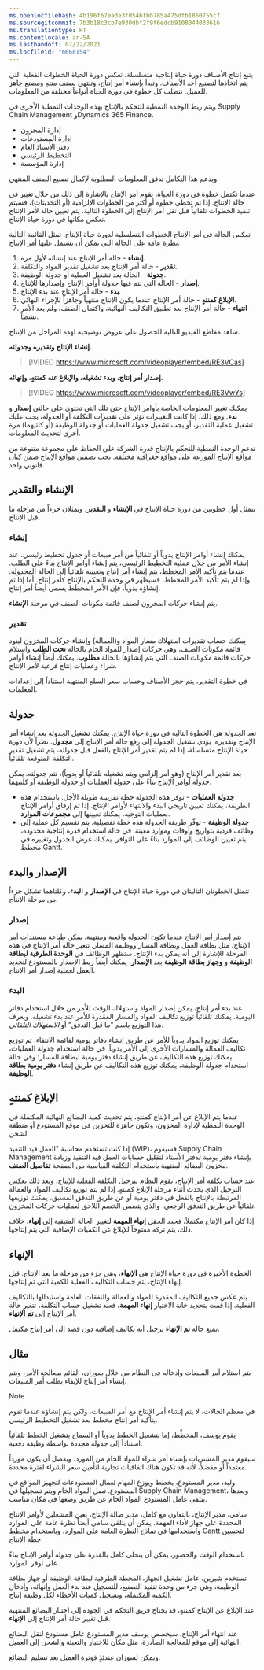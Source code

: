 ```yaml
---
ms.openlocfilehash: 4b196f67ea3e3f0546fbb785a475dfb1860755c7
ms.sourcegitcommit: 7b3b18c3cb7e930dbf2f9f6edcb9108044033616
ms.translationtype: HT
ms.contentlocale: ar-SA
ms.lasthandoff: 07/22/2021
ms.locfileid: "6668154"
---
```

يتبع إنتاج الأصناف دورة حياة إنتاجية متسلسلة. تعكس دورة الحياة الخطوات الفعلية التي يتم اتخاذها لتصنيع أحد الأصناف. وتبدأ بإنشاء أمر إنتاج، وتنتهي بصنف منتهٍ ومصنع جاهز للعميل. تتطلب كل خطوة في دورة الحياة أنواعاً مختلفة من المعلومات.

ويتم ربط الوحدة النمطية للتحكم بالإنتاج بهذه الوحدات النمطية الأخرى في Supply Chain Management وDynamics 365 Finance.

-   إدارة المخزون
-   إدارة المستودعات
-   دفتر الأستاذ العام
-   التخطيط الرئيسي
-   إدارة المؤسسة

ويدعم هذا التكامل تدفق المعلومات المطلوبة لإكمال تصنيع الصنف المنتهي.

عندما تكتمل خطوة في دورة الحياة، يقوم أمر الإنتاج بالإشارة إلى ذلك من خلال تغيير في حالة الإنتاج. إذا تم تخطي خطوة أو أكثر من الخطوات الإلزامية (أو التحديثات)، فسيتم تنفيذ الخطوات تلقائياً قبل نقل أمر الإنتاج إلى الخطوة التالية. يتم تعيين حالة لأمر الإنتاج تعكس مكانها في دورة حياة الإنتاج.

تعكس الحالة في أمر الإنتاج الخطوات التسلسلية لدورة حياة الإنتاج. تمثل القائمة التالية نظرة عامة على الحالة التي يمكن أن يشتمل عليها أمر الإنتاج.

1.  **إنشاء** - حالة أمر الإنتاج عند إنشائه لأول مرة.
2.  **تقدير** - حالة أمر الإنتاج بعد تشغيل تقدير المواد والتكلفة.
3.  **جدولة** - الحالة بعد تشغيل العملية أو جدولة الوظيفة.
4.  **إصدار** - الحالة التي تتم فيها جدولة أوامر الإنتاج وإصدارها للإنتاج.
5.  **بدء** - حالة أمر الإنتاج عند بدء الإنتاج.
6.  **الإبلاغ كمنتهٍ** - حالة أمر الإنتاج عندما يكون الإنتاج منتهياً وجاهزاً للإجراء النهائي.
7.  **انتهاء** - حالة أمر الإنتاج بعد تطبيق التكاليف النهائية، واكتمال الصنف، ولم يعد الأمر نشطاً.

شاهد مقاطع الفيديو التالية للحصول على عروض توضيحية لهذه المراحل من الإنتاج.

**إنشاء الإنتاج وتقديره وجدولته.**

 > [!VIDEO https://www.microsoft.com/videoplayer/embed/RE3VCas]


**إصدار أمر إنتاج، وبدء تشغيله، والإبلاغ عنه كمنتهٍ، وإنهائه.**

 > [!VIDEO https://www.microsoft.com/videoplayer/embed/RE3VwYs]


يمكنك تغيير المعلومات الخاصة بأوامر الإنتاج حتى تلك التي تحتوي على حالتي **إصدار** و **بدء**. ومع ذلك، إذا كانت التغييرات تؤثر على تقديرات التكلفة أو الجدولة، يجب عليك تشغيل عملية التقدير، أو يجب تشغيل جدولة العمليات أو جدولة الوظيفة (أو كلتيهما) مرة أخرى لتحديث المعلومات.

تدعم الوحدة النمطية للتحكم بالإنتاج قدرة الشركة على الحفاظ على مجموعة متنوعة من مواقع الإنتاج الموزعة على مواقع جغرافية مختلفة. يجب تضمين مواقع الإنتاج ضمن كيان قانوني واحد.



## <a name="create-and-estimate"></a>الإنشاء والتقدير 

تتمثل أول خطوتين من دورة حياة الإنتاج في **الإنشاء** و **التقدير**، وتمثلان جزءاً من مرحلة ما قبل الإنتاج.

### <a name="create"></a>‏إنشاء

يمكنك إنشاء أوامر الإنتاج يدوياً أو تلقائياً من أمر مبيعات أو جدول تخطيط رئيسي.
عند إنشاء الأمر من خلال عملية التخطيط الرئيسي، يتم إنشاء أوامر الإنتاج بناءً على الطلب. عندما يتم تأكيد الأمر المخطط، يتم إنشاء أمر إنتاج وتعيينه تلقائياً إلى الحالة المجدولة.
وإذا لم يتم تأكيد الأمر المخطط، فسيظهر في وحدة التحكم بالإنتاج كأمر إنتاج. أما إذا تم إنشاؤه يدوياً، فإن الأمر المخطَط يسمى أيضاً أمر إنتاج.

يتم إنشاء حركات المخزون لصنف قائمة مكونات الصنف في مرحلة **الإنشاء**.

### <a name="estimate"></a>تقدير

يمكنك حساب تقديرات استهلاك مسار المواد و(العمالة) وإنشاء حركات المخزون لبنود قائمة مكونات الصنف، وهي حركات إصدار للمواد الخام بالحالة **تحت الطلب** واستلام حركات قائمة مكونات الصنف التي يتم إنشاؤها بالحالة **مطلوب**. يمكنك أيضاً إنشاء أوامر شراء وعمليات إنتاج فرعية لأمر الإنتاج.

في خطوة التقدير، يتم حجز الأصناف وحساب سعر السلع المنتهية استناداً إلى إعدادات المعلمات.

## <a name="schedule"></a>جدولة 

تعد الجدولة هي الخطوة التالية في دورة حياة الإنتاج. يمكنك تشغيل الجدولة بعد إنشاء أمر الإنتاج وتقديره.
يؤدي تشغيل الجدولة إلى رفع حالة أمر الإنتاج إلى **مجدول**.
نظراً لأن دورة حياة الإنتاج متسلسلة، إذا لم يتم تقدير أمر الإنتاج بالفعل قبل جدولته، يتم تشغيل تقدير التكلفة المتوقعة تلقائياً.

بعد تقدير أمر الإنتاج (وهو أمر إلزامي ويتم تشغيله تلقائياً أو يدوياً)، تتم جدولته. يمكن جدولة أوامر الإنتاج بناءً على جدولة العمليات أو جدولة الوظيفة أو كلتيهما.

-   **جدولة العمليات** - توفر هذه الجدولة خطة تقريبية طويلة الأجل. باستخدام هذه الطريقة، يمكنك تعيين تاريخي البدء والانتهاء لأوامر الإنتاج. إذا تم إرفاق أوامر الإنتاج بعمليات التوجيه، يمكنك تعيينها إلى **مجموعات الموارد**.
-   **جدولة الوظيفة** - توفّر طريقة الجدولة هذه خطة تفصيلية. يتم تقسيم كل عملية إلى وظائف فردية بتواريخ وأوقات وموارد معينة. في حالة استخدام قدرة إنتاجية محدودة، يتم تعيين الوظائف إلى الموارد بناءً على التوافر. يمكنك عرض الجدول وتغييره في مخطط Gantt.

## <a name="release-and-start"></a>الإصدار والبدء 

تتمثل الخطوتان التاليتان في دورة حياة الإنتاج في **الإصدار** و **البدء**، وكلتاهما تشكل جزءاً من مرحلة الإنتاج.

### <a name="release"></a>إصدار

يتم إصدار أمر الإنتاج عندما تكون الجدولة واقعية ومنتهية. يمكن طباعة مستندات أمر الإنتاج، مثل بطاقة العمل وبطاقة المسار ووظيفة المسار. تتغير حالة أمر الإنتاج في هذه المرحلة للإشارة إلى أنه يمكن بدء الإنتاج.
ستظهر الوظائف في **الوحدة الطرفية لبطاقة الوظيفة** و **وجهاز بطاقة الوظيفة** بعد **الإصدار**. يمكنك أيضاً ربط الإصدار بالمستودع لتحديد العمل لعملية إصدار أمر الإنتاج.

### <a name="start"></a>البدء

عند بدء أمر إنتاج، يمكن إصدار المواد واستهلاك الوقت للأمر من خلال استخدام دفاتر اليومية. يمكنك تلقائياً توزيع تكاليف المواد والمسار المقدرة للأمر عند بدء تشغيله.
ويعرف هذا التوزيع باسم "ما قبل التدفق" أو *الاستهلاك التلقائي*.

يمكنك توزيع المواد يدوياً للأمر عن طريق إنشاء دفاتر يومية لقائمة الانتقاء، ثم توزيع تكاليف العمالة والمسارات الأخرى إلى الأمر يدوياً. في حالة استخدام جدولة العمليات، يمكنك توزيع هذه التكاليف عن طريق إنشاء دفتر يومية لبطاقة المسار؛ وفي حالة استخدام جدولة الوظيفة، يمكنك توزيع هذه التكاليف عن طريق إنشاء **دفتر يومية بطاقة الوظيفة**.

## <a name="report-as-finished"></a>الإبلاغ كمنتهٍ 

عندما يتم الإبلاغ عن أمر الإنتاج كمنتهٍ، يتم تحديث كمية البضائع النهائية المكتملة في الوحدة النمطية لإدارة المخزون، وتكون جاهزة للتخزين في موقع المستودع أو منطقة الشحن

إذا كنت تستخدم محاسبة "العمل قيد التنفيذ (WIP)، فسيقوم Supply Chain Management بإنشاء دفتر يومية لدفتر الأستاذ لتقليل حسابات العمل قيد التنفيذ وزيادة مخزون البضائع المنتهية باستخدام التكلفة القياسية من الصفحة **تفاصيل الصنف**.

عند حساب تكلفة أمر الإنتاج، يقوم النظام بترحيل التكلفة الفعلية للإنتاج، وبعد ذلك يعكس الترحيل الذي يحدث أثناء مرحلة الإبلاغ كمنتهٍ. إذا لم يتم توزيع تكاليف المواد والعمالة المرتبطة بالإنتاج بالفعل في دفتر يومية أو عن طريق التدفق المسبق، يمكنك توزيعها تلقائياً عن طريق التدفق الرجعي، والذي يتضمن الخصم اللاحق لعمليات حركات المخزون.

إذا كان أمر الإنتاج مكتملاً، فحدد الحقل **إنهاء المهمة** لتغيير الحالة المتبقية إلى **إنهاء**. خلاف ذلك، يتم تركه مفتوحاً للإبلاغ عن الكميات الإضافية التي يتم إنتاجها.

## <a name="end"></a>الإنهاء 

الخطوة الأخيرة في دورة حياة الإنتاج هي **الإنهاء**، وهي جزء من مرحلة ما بعد الإنتاج. قبل إنهاء الإنتاج، يتم حساب التكاليف الفعلية للكمية التي تم إنتاجها.

يتم عكس جميع التكاليف المقدرة للمواد والعمالة والنفقات العامة واستبدالها بالتكاليف الفعلية. إذا قمت بتحديد خانة الاختيار **إنهاء المهمة**، فعند تشغيل حساب التكلفة، تتغير حالة أمر الإنتاج إلى **تم الإنهاء**.

تمنع حالة **تم الإنهاء** ترحيل أية تكاليف إضافية دون قصد إلى أمر إنتاج مكتمل.

## <a name="example"></a>مثال 

يتم استلام أمر المبيعات وإدخاله في النظام من خلال سوزان، القائم بمعالجة الأمر، ويتم إنشاء أمر إنتاج للإيفاء بطلب أمر المبيعات.

> [!NOTE] 
> في معظم الحالات، لا يتم إنشاء أمر الإنتاج مع أمر المبيعات، ولكن يتم إنشاؤه عندما تقوم بتأكيد أمر إنتاج مخطط بعد تشغيل التخطيط الرئيسي.

يقوم يوسف، المخطِّط، إما بتشغيل الخطط يدوياً أو السماح بتشغيل الخطط تلقائياً استناداً إلى جدولة محددة بواسطة وظيفة دفعية.

سيقوم مدير المشتريات بإنشاء أمر شراء للمواد الخام من المورد، ويفضل أن يكون مورداً معتمداً أو مفضلاً، لأنه قد تكون هناك اتفاقيات تجارية لتأمين سعر الشراء لفترة محددة.

وليد، مدير المستودع، يخطط ويوزع المهام لعمال المستودعات لتجهيز المواقع في المستودع. تصل المواد الخام ويتم تسجيلها في Supply Chain Management، وبعدها يتلقى عامل المستودع المواد الخام عن طريق وضعها في مكان مناسب.

سامي، مدير الإنتاج، بالتعاون مع كامل، مدير صالة الإنتاج، يعين المشغلين لأوامر الإنتاج المحددة على جهاز لأداء المهمة. يمكن أن يتلقى سامي أيضاً نظرة عامة على الموارد واستخدامها في نماذج النظرة العامة على الموارد، وباستخدام مخطط Gantt لتحسين خطة الإنتاج.

باستخدام الوقت والحضور، يمكن أن يتحلى كامل بالقدرة على جدولة أوامر الإنتاج بناءً على توفر الموارد.

تستخدم شيرين، عامل تشغيل الجهاز، المحطة الطرفية لبطاقة الوظيفة أو جهاز بطاقة الوظيفة، وهي جزء من وحدة تنفيذ التصنيع، للتسجيل عند بدء العمل وإنهائه، وإدخال الكمية المكتملة، وتسجيل كميات الأخطاء لكل وظيفة إنتاج.

عند الإبلاغ عن الإنتاج كمنتهٍ، قد يحتاج فريق التحكم في الجودة إلى اختبار البضائع المنتهية قبل تغيير حالة أمر الإنتاج إلى **الإنهاء**.

عند انتهاء أمر الإنتاج، سيخصص يوسف مدير المستودع عامل مستودع لنقل البضائع النهائية إلى موقع للمعالجة الصادرة، مثل مكان للاختيار والتعبئة والشحن إلى العميل.

ويمكن لسوزان عندئذٍ فوترة العميل بعد تسليم البضائع.
